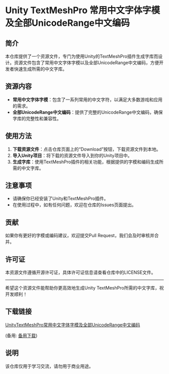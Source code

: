 # Unity TextMeshPro 常用中文字体字模及全部UnicodeRange中文编码

## 简介

本仓库提供了一个资源文件，专门为使用Unity的TextMeshPro插件生成字库而设计。资源文件包含了常用中文字体字模以及全部UnicodeRange中文编码，方便开发者快速生成所需的中文字库。

## 资源内容

- **常用中文字体字模**：包含了一系列常用的中文字符，以满足大多数游戏和应用的需求。
- **全部UnicodeRange中文编码**：提供了完整的UnicodeRange中文编码，确保字库的完整性和兼容性。

## 使用方法

1. **下载资源文件**：点击仓库页面上的“Download”按钮，下载资源文件到本地。
2. **导入Unity项目**：将下载的资源文件导入到你的Unity项目中。
3. **生成字库**：使用TextMeshPro插件的相关功能，根据提供的字模和编码生成所需的中文字库。

## 注意事项

- 请确保你已经安装了Unity和TextMeshPro插件。
- 在使用过程中，如有任何问题，欢迎在仓库的Issues页面提出。

## 贡献

如果你有更好的字模或编码建议，欢迎提交Pull Request，我们会及时审核并合并。

## 许可证

本资源文件遵循开源许可证，具体许可证信息请查看仓库中的LICENSE文件。

---

希望这个资源文件能帮助你更高效地生成Unity TextMeshPro所需的中文字库，祝开发顺利！

## 下载链接
[UnityTextMeshPro常用中文字体字模及全部UnicodeRange中文编码](https://pan.quark.cn/s/22ba802dc9f0) 

(备用: [备用下载](https://pan.baidu.com/s/1TFeEinfcOjDYuE99U4AaCw?pwd=1234))

## 说明

该仓库仅用于学习交流，请勿用于商业用途。
